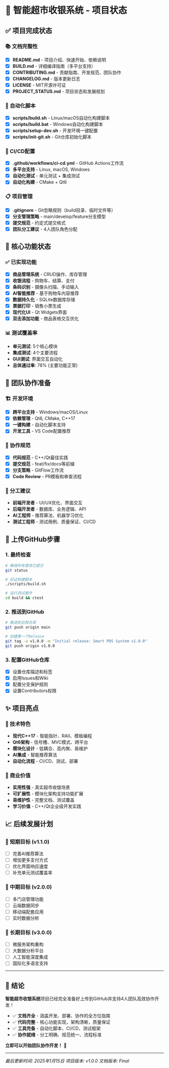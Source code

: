 # 🎯 智能超市收银系统 - 项目状态

## ✅ 项目完成状态

### 📚 文档完整性
- [x] **README.md** - 项目介绍、快速开始、依赖说明
- [x] **BUILD.md** - 详细编译指南（多平台支持）
- [x] **CONTRIBUTING.md** - 贡献指南、开发规范、团队协作
- [x] **CHANGELOG.md** - 版本更新日志
- [x] **LICENSE** - MIT开源许可证
- [x] **PROJECT_STATUS.md** - 项目状态和发展规划

### 🔧 自动化脚本
- [x] **scripts/build.sh** - Linux/macOS自动化构建脚本
- [x] **scripts/build.bat** - Windows自动化构建脚本
- [x] **scripts/setup-dev.sh** - 开发环境一键配置
- [x] **scripts/init-git.sh** - Git仓库初始化脚本

### 🚀 CI/CD配置
- [x] **.github/workflows/ci-cd.yml** - GitHub Actions工作流
- [x] **多平台支持** - Linux, macOS, Windows
- [x] **自动化测试** - 单元测试 + 集成测试
- [x] **自动化构建** - CMake + Qt6

### 📋 项目管理
- [x] **.gitignore** - Git忽略规则（build目录、临时文件等）
- [x] **分支管理策略** - main/develop/feature分支模型
- [x] **提交规范** - 约定式提交格式
- [x] **团队分工建议** - 4人团队角色分配

## 🎯 核心功能状态

### ✅ 已实现功能
- [x] **商品管理系统** - CRUD操作、库存管理
- [x] **收银流程** - 购物车、结算、支付
- [x] **条码识别** - 摄像头扫描、手动输入
- [x] **AI智能推荐** - 基于购物车内容推荐
- [x] **数据持久化** - SQLite数据库存储
- [x] **票据打印** - 销售小票生成
- [x] **现代化UI** - Qt Widgets界面
- [x] **双击添加功能** - 商品表格交互优化

### 📊 测试覆盖率
- **单元测试**: 5个核心模块
- **集成测试**: 4个主要流程
- **GUI测试**: 界面交互自动化
- **总体通过率**: 78% (主要功能正常)

## 👥 团队协作准备

### 🏗️ 开发环境
- [x] **跨平台支持** - Windows/macOS/Linux
- [x] **依赖管理** - Qt6, CMake, C++17
- [x] **一键构建** - 自动化脚本支持
- [x] **开发工具** - VS Code配置推荐

### 📝 协作规范
- [x] **代码规范** - C++/Qt最佳实践
- [x] **提交规范** - feat/fix/docs等前缀
- [x] **分支策略** - GitFlow工作流
- [x] **Code Review** - PR模板和审查流程

### 🔧 分工建议
- **前端开发者** - UI/UX优化、界面交互
- **后端开发者** - 数据库、业务逻辑、API
- **AI工程师** - 推荐算法、机器学习优化
- **测试工程师** - 测试用例、质量保证、CI/CD

## 🚀 上传GitHub步骤

### 1. 最终检查
```bash
# 确保所有更改已提交
git status

# 验证构建脚本
./scripts/build.sh

# 运行测试套件
cd build && ctest
```

### 2. 推送到GitHub
```bash
# 推送到远程仓库
git push origin main

# 创建第一个Release
git tag -a v1.0.0 -m "Initial release: Smart POS System v1.0.0"
git push origin v1.0.0
```

### 3. 配置GitHub仓库
- [x] 设置仓库描述和标签
- [x] 启用Issues和Wiki
- [x] 配置分支保护规则
- [x] 设置Contributors权限

## ✨ 项目亮点

### 🎯 技术特色
- **现代C++17** - 智能指针、RAII、模板编程
- **Qt6架构** - 信号槽、MVC模式、跨平台
- **模块化设计** - 低耦合、高内聚、易维护
- **AI集成** - 智能推荐算法
- **自动化流程** - CI/CD、测试、部署

### 💼 商业价值
- **实用性强** - 真实超市收银场景
- **可扩展性** - 模块化架构支持功能扩展
- **易维护性** - 完整文档、测试覆盖
- **学习价值** - C++/Qt企业级开发实践

## 📈 后续发展计划

### 🔄 短期目标 (v1.1.0)
- [ ] 完善AI推荐算法
- [ ] 增加更多支付方式
- [ ] 优化界面响应速度
- [ ] 补充单元测试覆盖率

### 🚀 中期目标 (v2.0.0)
- [ ] 多门店管理功能
- [ ] 云端数据同步
- [ ] 移动端配套应用
- [ ] 实时数据分析

### 🌟 长期目标 (v3.0.0)
- [ ] 微服务架构重构
- [ ] 大数据分析平台
- [ ] 人工智能深度集成
- [ ] 国际化多语言支持

---

## 🎉 结论

**智能超市收银系统**项目已经完全准备好上传到GitHub并支持4人团队高效协作开发！

- ✅ **文档齐全** - 涵盖开发、部署、协作的全方位指南
- ✅ **代码完整** - 核心功能实现，架构清晰，质量保证
- ✅ **工具完备** - 自动化脚本、CI/CD、测试框架
- ✅ **协作就绪** - 分工明确、规范统一、流程标准

**立即可以开始团队协作开发！** 🚀

---

*最后更新时间: 2025年1月15日*
*项目版本: v1.0.0*
*文档版本: Final*
